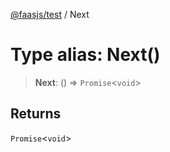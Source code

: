 [@faasjs/test](../README.md) / Next

# Type alias: Next()

> **Next**: () => `Promise`\<`void`\>

## Returns

`Promise`\<`void`\>
